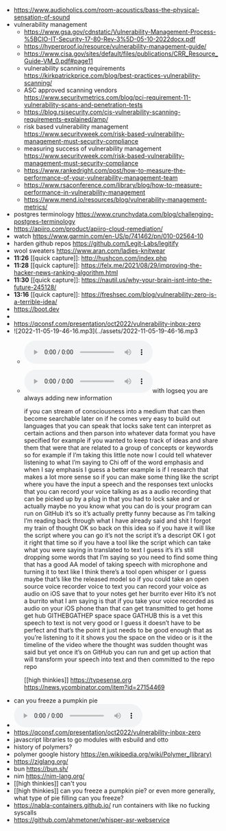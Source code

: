 - https://www.audioholics.com/room-acoustics/bass-the-physical-sensation-of-sound
- vulnerability management
	- https://www.gsa.gov/cdnstatic/Vulnerability-Management-Process-%5BCIO-IT-Security-17-80-Rev-3%5D-05-10-2022docx.pdf
	- https://hyperproof.io/resource/vulnerability-management-guide/
	- https://www.cisa.gov/sites/default/files/publications/CRR_Resource_Guide-VM_0.pdf#page11
	- vulnerability scanning requirements https://kirkpatrickprice.com/blog/best-practices-vulnerability-scanning/
	- ASC approved scanning vendors https://www.securitymetrics.com/blog/pci-requirement-11-vulnerability-scans-and-penetration-tests
	- https://blog.rsisecurity.com/cis-vulnerability-scanning-requirements-explained/amp/
	- risk based vulnerability management https://www.securityweek.com/risk-based-vulnerability-management-must-security-compliance
	- measuring success of vulnerability management https://www.securityweek.com/risk-based-vulnerability-management-must-security-compliance
	- https://www.rankedright.com/post/how-to-measure-the-performance-of-your-vulnerability-management-team
	- https://www.rsaconference.com/library/blog/how-to-measure-performance-in-vulnerability-management
	- https://www.mend.io/resources/blog/vulnerability-management-metrics/
- postgres terminology https://www.crunchydata.com/blog/challenging-postgres-terminology
- https://apiiro.com/product/apiiro-cloud-remediation/
- watch https://www.garmin.com/en-US/p/741462/pn/010-02564-10
- harden github repos https://github.com/Legit-Labs/legitify
- wool sweaters https://www.aran.com/ladies-knitwear
- **11:26** [[quick capture]]:  http://hushcon.com/index.php
- **11:28** [[quick capture]]:  https://felx.me/2021/08/29/improving-the-hacker-news-ranking-algorithm.html
- **11:30** [[quick capture]]:  https://nautil.us/why-your-brain-isnt-into-the-future-245128/
- **13:16** [[quick capture]]:  https://freshsec.com/blog/vulnerability-zero-is-a-terrible-idea/
- https://boot.dev
-
- https://qconsf.com/presentation/oct2022/vulnerability-inbox-zero
- ![2022-11-05-19-46-16.mp3](../assets/2022-11-05-19-46-16.mp3
	- ![2022-11-05-20-20-10.mp3](../assets/2022-11-05-20-20-10.mp3)
	- ![2022-11-05-20-18-31.mp3](../assets/2022-11-05-20-18-31.mp3)with logseq you are always adding new information
	  
	  if you can stream of consciousness into a medium that can then become searchable later on if he comes very easy to build out languages that you can speak that locks sake tent can interpret as certain actions and then parson into whatever data format you have specified for example if you wanted to keep track of ideas and share them that were that are related to a group of concepts or keywords so for example if I’m taking this little note now I could tell whatever listening to what I’m saying to Chi off of the word emphasis and when I say emphasis I guess a better example is if I research that makes a lot more sense so if you can make some thing like the script where you have the input a speech and the responses text unlocks that you can record your voice talking as as a audio recording that can be picked up by a plug in that you had to lock sake and or actually maybe no you know what you can do is your program can run on GitHub it’s so it’s actually pretty funny because as I’m talking I’m reading back through what I have already said and shit I forgot my train of thought OK so back on this idea so if you have it will like the script where you can go it’s not the script it’s a descript  OK I got it right that time so if you have a tool like the script which can take what you were saying in translated to text I guess it’s it’s still dropping some words that I’m saying so you need to find some thing that has a good AA model of taking speech with microphone and turning it to text like I think there’s a tool open whisper or I guess maybe that’s like the released model so if you could take an open source voice recorder voice to text you can record your voice as audio on iOS save that to your notes get her burrito ever Hito it’s not a burrito what I am saying is that if you take your voice recorded as audio on your iOS phone than that can get transmitted to get home get hub GITHEBGATHEP space space GATHUB this is a vet this speech to text is not very good or I guess it doesn’t have to be perfect and that’s the point it just needs to be good enough that as you’re listening to it it shows you the space on the video or is it the timeline of the video where the thought was sudden thought was said but yet once it’s on GitHub you can run and get up action that will transform your speech into text and then committed to the repo repo
	  
	  [[high thinkies]] https://typesense.org https://news.ycombinator.com/item?id=27154469
- can you freeze a pumpkin pie
- ![2022-11-05-20-30-13.mp3](../assets/2022-11-05-20-30-13.mp3)
- https://qconsf.com/presentation/oct2022/vulnerability-inbox-zero
- javascript libraries to go modules with esbuild and otto
- history of polymers?
- polymer google history https://en.wikipedia.org/wiki/Polymer_(library)
- https://ziglang.org/
- bun https://bun.sh/
- nim https://nim-lang.org/
- [[high thinkies]] can't you
- [[high thinkies]] can you freeze a pumpkin pie? or even more generally, what type of pie filling can you freeze?
- https://nabla-containers.github.io/ run containers with like no fucking syscalls
- https://github.com/ahmetoner/whisper-asr-webservice